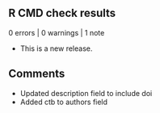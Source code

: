 ## R CMD check results

0 errors | 0 warnings | 1 note

* This is a new release.

## Comments

- Updated description field to include doi
- Added ctb to authors field
